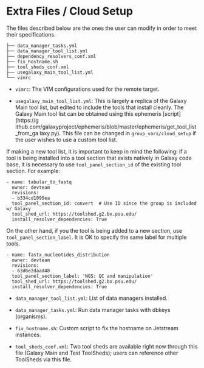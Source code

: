 # Extra Files / Cloud Setup

The files described below are the ones the user can modify in order to meet
their specifications.

```
├── data_manager_tasks.yml
├── data_manager_tool_list.yml
├── dependency_resolvers_conf.xml
├── fix_hostname.sh
├── tool_sheds_conf.xml
├── usegalaxy_main_tool_list.yml
└── vimrc
```

* `vimrc`: The VIM configurations used for the remote target.

* `usegalaxy_main_tool_list.yml`: This is largely a replica of the Galaxy Main
tool list, but edited to include the tools that install cleanly. The Galaxy
Main tool list can be obtained using this ephemeris [script](https://g
ithub.com/galaxyproject/ephemeris/blob/master/ephemeris/get_tool_list_from_ga
laxy.py). This file can be changed in `group_vars/cloud_setup` if the user
wishes to use a custom tool list.

If making a new tool list, it is important to keep in mind the following: if a
tool is being installed into a tool section that exists natively in Galaxy
code base, it is necessary to use `tool_panel_section_id` of the existing tool
section. For example:

```
- name: tabular_to_fastq
  owner: devteam
  revisions:
  - b334cd1095ea
  tool_panel_section_id: convert  # Use ID since the group is included w/ Galaxy
  tool_shed_url: https://toolshed.g2.bx.psu.edu/
  install_resolver_dependencies: True
```

On the other hand, if you the tool is being added to a new section, use
`tool_panel_section_label`. It is OK to specify the same label for multiple
tools.

```
- name: fastx_nucleotides_distribution
  owner: devteam
  revisions:
  - 63d6e2daad48
  tool_panel_section_label: 'NGS: QC and manipulation'
  tool_shed_url: https://toolshed.g2.bx.psu.edu/
  install_resolver_dependencies: True
```

 * `data_manager_tool_list.yml`: List of data managers installed.

 * `data_manager_tasks.yml`: Run data manager tasks with dbkeys (organisms).

 * `fix_hostname.sh`: Custom script to fix the hostname on Jetstream instances.

 * `tool_sheds_conf.xml`: Two tool sheds are available right now through this
  file (Galaxy Main and Test ToolSheds); users can reference other ToolSheds
  via this file.
